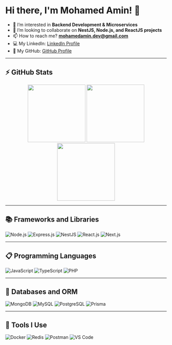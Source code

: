 # Hi there, I'm Mohamed Amin! 👋

- 👀 I’m interested in **Backend Development & Microservices**
- 💞️ I’m looking to collaborate on **NestJS, Node.js, and ReactJS projects**
- 📫 How to reach me? **mohamedamin.dev@gmail.com**
- 💻 My LinkedIn: [LinkedIn Profile](https://www.linkedin.com/in/mohamed-amin-b67019216/)
- 🐙 My GitHub: [GitHub Profile](https://github.com/mohamedamin12)

---

## ⚡ GitHub Stats

<p align="center">
  <img 
    src="https://github-readme-stats.vercel.app/api?username=mohamedamin12&show_icons=true&count_private=true&include_all_commits=true&theme=react&border_color=199260&bg_color=0D1117&title_color=B6E7D8&icon_color=F8D866" 
    height="180"
  />
  <img 
    src="https://github-readme-streak-stats.herokuapp.com?user=mohamedamin12&theme=react&date_format=M%20j%5B%2C%20Y%5D&background=0D1117&ring=199260&currStreakLabel=B6E7D8" 
    height="180"
  />
  <img 
    src="https://github-readme-stats.vercel.app/api/top-langs/?username=mohamedamin12&layout=compact&langs_count=8&theme=react&border_color=199260&bg_color=0D1117&title_color=B6E7D8" 
    height="180"
  />
</p>

---

## 📚 Frameworks and Libraries

![Node.js](https://img.shields.io/badge/node.js-6DA55F?style=for-the-badge&logo=node.js&logoColor=white)
![Express.js](https://img.shields.io/badge/express.js-%23404d59.svg?style=for-the-badge&logo=express&logoColor=%2361DAFB)
![NestJS](https://img.shields.io/badge/nestjs-%23E0234E.svg?style=for-the-badge&logo=nestjs&logoColor=white)
![React.js](https://img.shields.io/badge/react.js-61DAFB?style=for-the-badge&logo=react&logoColor=black)
![Next.js](https://img.shields.io/badge/next.js-black?style=for-the-badge&logo=next.js)

---

## 📋 Programming Languages

![JavaScript](https://img.shields.io/badge/javascript-%23323330.svg?style=for-the-badge&logo=javascript&logoColor=%23F7DF1E)
![TypeScript](https://img.shields.io/badge/typescript-%23007ACC.svg?style=for-the-badge&logo=typescript&logoColor=white)
![PHP](https://img.shields.io/badge/php-%23777BB4.svg?style=for-the-badge&logo=php&logoColor=white)

---

## 💾 Databases and ORM

![MongoDB](https://img.shields.io/badge/MongoDB-%234ea94b.svg?style=for-the-badge&logo=mongodb&logoColor=white)
![MySQL](https://img.shields.io/badge/MySQL-%2300758F.svg?style=for-the-badge&logo=mysql&logoColor=white)
![PostgreSQL](https://img.shields.io/badge/PostgreSQL-%23316192.svg?style=for-the-badge&logo=postgresql&logoColor=white)
![Prisma](https://img.shields.io/badge/Prisma-2D3748?style=for-the-badge&logo=prisma&logoColor=white)

---

## 🚀 Tools I Use

![Docker](https://img.shields.io/badge/docker-%230db7ed.svg?style=for-the-badge&logo=docker&logoColor=white)
![Redis](https://img.shields.io/badge/redis-%23DD0031.svg?style=for-the-badge&logo=redis&logoColor=white)
![Postman](https://img.shields.io/badge/Postman-FF6C37?style=for-the-badge&logo=postman&logoColor=white)
![VS Code](https://img.shields.io/badge/VSCode-0078d7.svg?style=for-the-badge&logo=visual-studio-code&logoColor=white)



